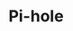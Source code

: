 ---
title: Pi-hole
descripton: "Tutorials on the topic of Pi-hole"
menu:
  sidebar:
    name: Pi-hole
    identifier: pihole
    weight: 300
tags: ["pihole"]
categories: ["Tutorials"]
---